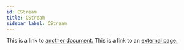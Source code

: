 ```yaml
---
id: CStream
title: CStream
sidebar_label: CStream
---
```


This is a link to [another document.](doc3.md) This is a link to an [external page.](http://www.example.com)
